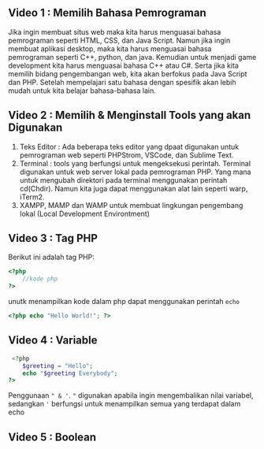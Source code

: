 ## Video 1 : Memilih Bahasa Pemrograman
Jika ingin membuat situs web maka kita harus menguasai bahasa pemrograman seperti HTML, CSS, dan Java Script. Namun jika ingin membuat aplikasi desktop, maka kita harus menguasai bahasa pemrograman seperti C++, python, dan java. Kemudian untuk menjadi game development kita harus menguasai bahasa C++ atau C#. Serta jika kita memilih bidang pengembangan web, kita akan berfokus pada Java Script dan PHP. Setelah mempelajari satu bahasa dengan spesifik akan lebih mudah untuk kita belajar bahasa-bahasa lain.

## Video 2 : Memilih & Menginstall Tools yang akan Digunakan
<ol><li>Teks Editor : Ada beberapa teks editor yang dpaat digunakan untuk pemrograman web seperti PHPStrom, VSCode, dan Sublime Text. </li>
		<li>Terminal : tools yang berfungsi untuk mengeksekusi perintah. Terminal digunakan untuk web server lokal pada pemrograman PHP. Yang mana untuk mengubah direktori pada terminal menggunakan perintah cd(Chdir). Namun kita juga dapat menggunakan alat lain seperti warp, iTerm2.</li>
	<li>XAMPP, MAMP dan WAMP untuk membuat lingkungan pengembang lokal (Local Development Environtment)</li>
</ol>

## Video 3 : Tag PHP
Berikut ini adalah tag PHP:

```php
<?php
    //kode php
?>
```

unutk menampilkan kode dalam php dapat menggunakan perintah ```echo```

```php
<?php echo "Hello World!"; ?>
```

## Video 4 : Variable

```php
 <?php 
    $greeting = "Hello";
    echo "$greeting Everybody";
?>
```

Penggunaan ``` " & ' ```.
``` " ``` digunakan apabila ingin mengembalikan nilai variabel, sedangkan ``` ' ``` berfungsi untuk menampilkan semua yang terdapat dalam echo

## Video 5 : Boolean
